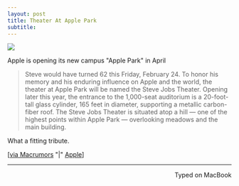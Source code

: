 ```yaml
---
layout: post
title: Theater At Apple Park
subtitle:
---
```


![](http://imgur.com/vllGFwa.jpg)

Apple is opening its new campus "Apple Park" in April

> Steve would have turned 62 this Friday, February 24. To honor his memory and his enduring influence on Apple and the world, the theater at Apple Park will be named the Steve Jobs Theater. Opening later this year, the entrance to the 1,000-seat auditorium is a 20-foot-tall glass cylinder, 165 feet in diameter, supporting a metallic carbon-fiber roof. The Steve Jobs Theater is situated atop a hill — one of the highest points within Apple Park — overlooking meadows and the main building.

What a fitting tribute.

[[via Macrumors](https://www.macrumors.com/2017/02/22/apple-park-steve-jobs-theater/) "|" [Apple](http://www.apple.com/newsroom/2017/02/apple-park-opens-to-employees-in-april.html)]

---
<p align="right">Typed on MacBook</p>
